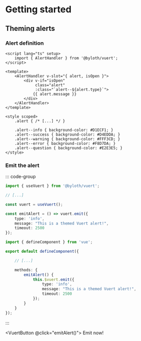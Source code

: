 <script lang="ts" setup>
    import { useVuert } from "@vuert/functions.js";

    import VuertButton from "../components/ui/VuertButton.vue";

    const vuert = useVuert();

    const emitAlert = () => vuert.emit({
        type: "info",
        message: "This is a themed Vuert alert!",
        timeout: 2500
    });
</script>

# Getting started

## Theming alerts

### Alert definition

```vue
<script lang="ts" setup>
    import { AlertHandler } from '@byloth/vuert';
</script>

<template>
    <AlertHandler v-slot="{ alert, isOpen }">
        <div v-if="isOpen"
             class="alert"
             :class="`alert--${alert.type}`">
            {{ alert.message }}
        </div>
    </AlertHandler>
</template>

<style scoped>
    .alert { /* [...] */ }

    .alert--info { background-color: #D1ECF1; }
    .alert--success { background-color: #D4EDDA; }
    .alert--warning { background-color: #FFF3CD; }
    .alert--error { background-color: #F8D7DA; }
    .alert--question { background-color: #E2E3E5; }
</style>
```

### Emit the alert

::: code-group

```ts [Composition APIs]
import { useVuert } from '@byloth/vuert';

// [...]

const vuert = useVuert();

const emitAlert = () => vuert.emit({
    type: 'info',
    message: "This is a themed Vuert alert!",
    timeout: 2500
});
```

```ts [Option APIs]
import { defineComponent } from 'vue';

export default defineComponent({

    // [...]

    methods: {
        emitAlert() {
            this.$vuert.emit({
                type: 'info',
                message: "This is a themed Vuert alert!",
                timeout: 2500
            });
        }
    }
});
```

:::

<VuertButton @click="emitAlert()">
    Emit now!
</VuertButton>
